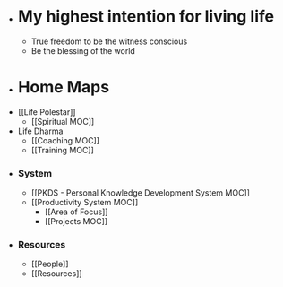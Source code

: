 - # My highest intention for living life
    - True freedom to be the witness conscious
    - Be the blessing of the world
- # Home Maps
- [[Life Polestar]]
    - [[Spiritual MOC]]
- Life Dharma
    - [[Coaching MOC]]
    - [[Training MOC]]
- ### System
    - [[PKDS - Personal Knowledge Development System MOC]]
    - [[Productivity System MOC]]
        - [[Area of Focus]]
        - [[Projects MOC]]
- ### Resources
    - [[People]]
    - [[Resources]]
